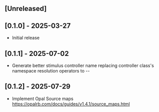 ## [Unreleased]

## [0.1.0] - 2025-03-27

- Initial release

## [0.1.1] - 2025-07-02

- Generate better stimulus controller name replacing controller class's namespace resolution operators to --

## [0.1.2] - 2025-07-29

- Implement Opal Source maps https://opalrb.com/docs/guides/v1.4.1/source_maps.html

